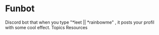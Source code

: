 # Funbot
Discord bot that when you type "*leet || *rainbowme" , it posts your profil with some cool effect.  Topics Resources
